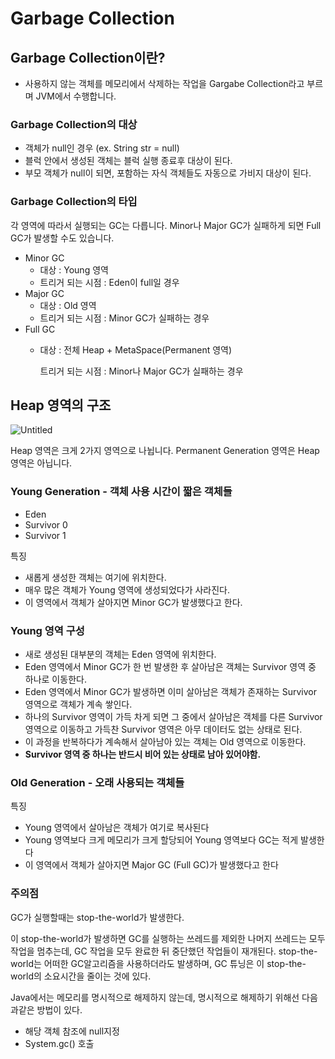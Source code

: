 # ****Garbage Collection****

## Garbage Collection이란?

- 사용하지 않는 객체를 메모리에서 삭제하는 작업을 Gargabe Collection라고 부르며 JVM에서 수행합니다.

### Garbage Collection의 대상

- 객체가 null인 경우 (ex. String str = null)
- 블럭 안에서 생성된 객체는 블럭 실행 종료후 대상이 된다.
- 부모 객체가 null이 되면, 포함하는 자식 객체들도 자동으로 가비지 대상이 된다.

### Garbage Collection의 타입

각 영역에 따라서 실행되는 GC는 다릅니다. Minor나 Major GC가 실패하게 되면 Full GC가 발생할 수도 있습니다.

- Minor GC
    - 대상 : Young 영역
    - 트리거 되는 시점 : Eden이 full일 경우
- Major GC
    - 대상 : Old 영역
    - 트리거 되는 시점 : Minor GC가 실패하는 경우
- Full GC
    - 대상 : 전체 Heap + MetaSpace(Permanent 영역)
        
        트리거 되는 시점 : Minor나 Major GC가 실패하는 경우
        

## Heap 영역의 구조

![Untitled](https://s3-us-west-2.amazonaws.com/secure.notion-static.com/6c126ee0-4e14-4c2c-aed9-781f938f0fbb/Untitled.png)

Heap 영역은 크게 2가지 영역으로 나뉩니다. Permanent Generation 영역은 Heap 영역은 아닙니다.

### Young Generation - 객체 사용 시간이 짧은 객체들

- Eden
- Survivor 0
- Survivor 1

특징

- 새롭게 생성한 객체는 여기에 위치한다.
- 매우 많은 객체가 Young 영역에 생성되었다가 사라진다.
- 이 영역에서 객체가 살아지면 Minor GC가 발생했다고 한다.

### **Young 영역 구성**

- 새로 생성된 대부분의 객체는 Eden 영역에 위치한다.
- Eden 영역에서 Minor GC가 한 번 발생한 후 살아남은 객체는 Survivor 영역 중 하나로 이동한다.
- Eden 영역에서 Minor GC가 발생하면 이미 살아남은 객체가 존재하는 Survivor 영역으로 객체가 계속 쌓인다.
- 하나의 Survivor 영역이 가득 차게 되면 그 중에서 살아남은 객체를 다른 Survivor 영역으로 이동하고 가득찬 Survivor 영역은 아무 데이터도 없는 상태로 된다.
- 이 과정을 반복하다가 계속해서 살아남아 있는 객체는 Old 영역으로 이동한다.
- **Survivor 영역 중 하나는 반드시 비어 있는 상태로 남아 있어야함.**

### Old Generation - 오래 사용되는 객체들

특징

- Young 영역에서 살아남은 객체가 여기로 복사된다
- Young 영역보다 크게 메모리가 크게 할당되어 Young 영역보다 GC는 적게 발생한다
- 이 영역에서 객체가 살아지면 Major GC (Full GC)가 발생했다고 한다

### ****주의점****

GC가 실행할때는 stop-the-world가 발생한다.

이 stop-the-world가 발생하면 GC를 실행하는 쓰레드를 제외한 나머지 쓰레드는 모두 작업을 멈추는데, GC 작업을 모두 완료한 뒤 중단했던 작업들이 재개된다. stop-the-world는 어떠한 GC알고리즘을 사용하더라도 발생하며, GC 튜닝은 이 stop-the-world의 소요시간을 줄이는 것에 있다.

Java에서는 메모리를 명시적으로 해제하지 않는데, 명시적으로 해제하기 위해선 다음과같은 방법이 있다.

- 해당 객체 참조에 null지정
- System.gc() 호출
